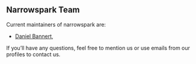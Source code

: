 ## Narrowspark Team

Current maintainers of narrowspark are:

- [Daniel Bannert](https://github.com/prisis),

If you’ll have any questions, feel free to mention us or use emails from our profiles to contact us.
